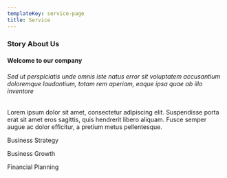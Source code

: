 ```yaml
---
templateKey: service-page
title: Service
---
```

<div class="container py-xl-5 py-lg-3">
            <div class="row py-xl-4">
              <div class="col-lg-6 welcome-left pr-lg-5">
                <h3>Story About Us</h3>
                <h4 class="mt-2 mb-3">Welcome to our company</h4>
                <h6>Sed ut perspiciatis unde omnis iste natus error sit voluptatem accusantium doloremque laudantium, totam rem
                  aperiam, eaque ipsa quae ab illo inventore</h6>
                <p class="mt-4">Lorem ipsum dolor sit amet, consectetur adipiscing elit. Suspendisse porta erat sit amet eros
                  sagittis, quis
                  hendrerit
                  libero aliquam. Fusce semper augue ac dolor efficitur, a pretium metus pellentesque.</p>
              </div>
              <div class="col-lg-6 welcome-right text-center mt-lg-0 mt-5">
                <div class="row">
                  <div class="col-sm-6">
                    <div class="about-sty ml-sm-3">
                      <span class="fa fa-bar-chart text-wh"></span>
                      <p class="text-li mt-2">Business Strategy</p>
                    </div>
                  </div>
                  <div class="col-sm-6 mt-sm-0 mt-4">
                    <div class="about-sty-2 px-4 py-5">
                      <span class="fa fa-line-chart text-wh"></span>
                      <p class="text-li mt-2">Business Growth</p>
                    </div>
                    <div class="about-sty-2 px-4 py-5 mt-4">
                      <span class="fa fa-usd text-wh"></span>
                      <p class="text-li mt-2">Financial Planning</p>
                    </div>
                  </div>
                </div>
              </div>
            </div>
          </div>
